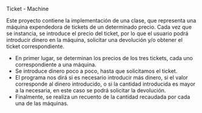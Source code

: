 Ticket - Machine

Este proyecto contiene la implementación de una clase, que representa una máquina expendedora de tickets de un determinado precio.
Cada vez que se instancia, se introduce el precio del ticket, por lo que el usuario podrá introducir dinero en la máquina, solicitar una devolución y/o obtener el ticket correspondiente.

- En primer lugar, se determinan los precios de los tres tickets, cada uno correspondiente a una máquina.
- Se introduce dinero poco a poco, hasta que solicitamos el ticket. 
- El programa nos dirá si es necesario introducir más dinero, si el valor corresponde al dinero introducido, o
si la cantidad introducida es mayor a la necesaria, en este caso se podrá solicitar la devolución.
- Finalmente, se realiza un recuento de la cantidad recaudada por cada una de las máquinas.

